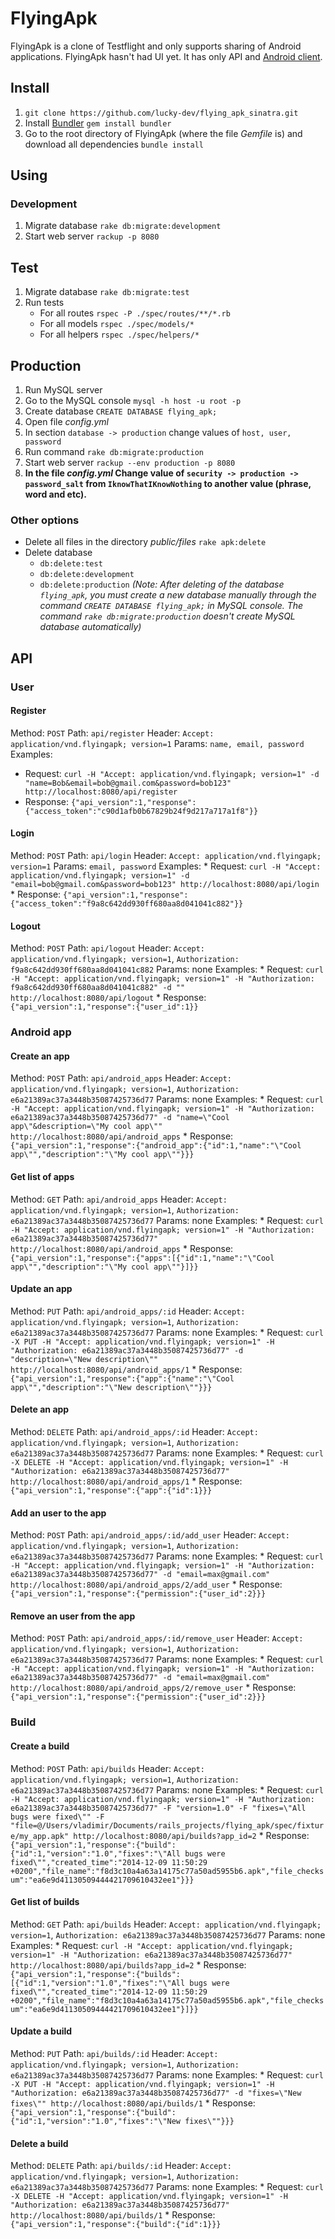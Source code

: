 # FlyingApk

FlyingApk is a clone of Testflight and only supports sharing of Android applications. FlyingApk hasn't had UI yet. It has only API and [Android client](https://github.com/lucky-dev/flying_apk_android).

## Install

1. `git clone https://github.com/lucky-dev/flying_apk_sinatra.git`
2. Install [Bundler](http://bundler.io/) `gem install bundler`
3. Go to the root directory of FlyingApk (where the file *Gemfile* is) and download all dependencies `bundle install`

## Using

### Development

1. Migrate database `rake db:migrate:development`
2. Start web server `rackup -p 8080`

## Test

1. Migrate database `rake db:migrate:test`
2. Run tests
	* For all routes `rspec -P ./spec/routes/**/*.rb`
	* For all models `rspec ./spec/models/*`
	* For all helpers `rspec ./spec/helpers/*`

## Production

1. Run MySQL server
2. Go to the MySQL console `mysql -h host -u root -p`
3. Create database `CREATE DATABASE flying_apk;`
4. Open file *config.yml*
5. In section `database -> production` change values of `host, user, password`
6. Run command `rake db:migrate:production`
7. Start web server `rackup --env production -p 8080`
8. **In the file *config.yml* Change value of `security -> production -> password_salt` from `IknowThatIKnowNothing` to another value (phrase, word and etc).**

### Other options

* Delete all files in the directory *public/files* `rake apk:delete`
* Delete database
	* `db:delete:test`
	* `db:delete:development`
	* `db:delete:production` *(Note: After deleting of the database `flying_apk`, you must create a new database manually through the command `CREATE DATABASE flying_apk;` in MySQL console. The command `rake db:migrate:production` doesn't create MySQL database automatically)*

## API

### User

#### Register
Method: `POST`
Path: `api/register`
Header: `Accept: application/vnd.flyingapk; version=1`
Params: `name, email, password`
Examples:
  * Request: `curl -H "Accept: application/vnd.flyingapk; version=1" -d "name=Bob&email=bob@gmail.com&password=bob123" http://localhost:8080/api/register`
  * Response: ```{"api_version":1,"response":{"access_token":"c90d1afb0b67829b24f9d217a717a1f8"}}```

#### Login
Method: `POST`
Path: `api/login`
Header: `Accept: application/vnd.flyingapk; version=1`
Params: `email, password`
Examples:
    * Request: `curl -H "Accept: application/vnd.flyingapk; version=1" -d "email=bob@gmail.com&password=bob123" http://localhost:8080/api/login`
    * Response: ```{"api_version":1,"response":{"access_token":"f9a8c642dd930ff680aa8d041041c882"}}```

#### Logout
Method: `POST`
Path: `api/logout`
Header: `Accept: application/vnd.flyingapk; version=1`, `Authorization: f9a8c642dd930ff680aa8d041041c882`
Params: none
Examples:
    * Request: `curl -H "Accept: application/vnd.flyingapk; version=1" -H "Authorization: f9a8c642dd930ff680aa8d041041c882" -d "" http://localhost:8080/api/logout`
    * Response: ```{"api_version":1,"response":{"user_id":1}}```

### Android app

#### Create an app
Method: `POST`
Path: `api/android_apps`
Header: `Accept: application/vnd.flyingapk; version=1`, `Authorization: e6a21389ac37a3448b35087425736d77`
Params: none
Examples:
    * Request: `curl -H "Accept: application/vnd.flyingapk; version=1" -H "Authorization: e6a21389ac37a3448b35087425736d77" -d "name=\"Cool app\"&description=\"My cool app\"" http://localhost:8080/api/android_apps`
    * Response: ```{"api_version":1,"response":{"android_app":{"id":1,"name":"\"Cool app\"","description":"\"My cool app\""}}}```

#### Get list of apps
Method: `GET`
Path: `api/android_apps`
Header: `Accept: application/vnd.flyingapk; version=1`, `Authorization: e6a21389ac37a3448b35087425736d77`
Params: none
Examples:
    * Request: `curl -H "Accept: application/vnd.flyingapk; version=1" -H "Authorization: e6a21389ac37a3448b35087425736d77" http://localhost:8080/api/android_apps`
    * Response: ```{"api_version":1,"response":{"apps":[{"id":1,"name":"\"Cool app\"","description":"\"My cool app\""}]}}```

#### Update an app
Method: `PUT`
Path: `api/android_apps/:id`
Header: `Accept: application/vnd.flyingapk; version=1`, `Authorization: e6a21389ac37a3448b35087425736d77`
Params: none
Examples:
    * Request: `curl -X PUT -H "Accept: application/vnd.flyingapk; version=1" -H "Authorization: e6a21389ac37a3448b35087425736d77" -d "description=\"New description\"" http://localhost:8080/api/android_apps/1`
    * Response: ```{"api_version":1,"response":{"app":{"name":"\"Cool app\"","description":"\"New description\""}}}```

#### Delete an app
Method: `DELETE`
Path: `api/android_apps/:id`
Header: `Accept: application/vnd.flyingapk; version=1`, `Authorization: e6a21389ac37a3448b35087425736d77`
Params: none
Examples:
    * Request: `curl -X DELETE -H "Accept: application/vnd.flyingapk; version=1" -H "Authorization: e6a21389ac37a3448b35087425736d77" http://localhost:8080/api/android_apps/1`
    * Response: ```{"api_version":1,"response":{"app":{"id":1}}}```

#### Add an user to the app
Method: `POST`
Path: `api/android_apps/:id/add_user`
Header: `Accept: application/vnd.flyingapk; version=1`, `Authorization: e6a21389ac37a3448b35087425736d77`
Params: none
Examples:
    * Request: `curl -H "Accept: application/vnd.flyingapk; version=1" -H "Authorization: e6a21389ac37a3448b35087425736d77" -d "email=max@gmail.com" http://localhost:8080/api/android_apps/2/add_user`
    * Response: ```{"api_version":1,"response":{"permission":{"user_id":2}}}```

#### Remove an user from the app
Method: `POST`
Path: `api/android_apps/:id/remove_user`
Header: `Accept: application/vnd.flyingapk; version=1`, `Authorization: e6a21389ac37a3448b35087425736d77`
Params: none
Examples:
    * Request: `curl -H "Accept: application/vnd.flyingapk; version=1" -H "Authorization: e6a21389ac37a3448b35087425736d77" -d "email=max@gmail.com" http://localhost:8080/api/android_apps/2/remove_user`
    * Response: ```{"api_version":1,"response":{"permission":{"user_id":2}}}```

### Build

#### Create a build
Method: `POST`
Path: `api/builds`
Header: `Accept: application/vnd.flyingapk; version=1`, `Authorization: e6a21389ac37a3448b35087425736d77`
Params: none
Examples:
    * Request: `curl -H "Accept: application/vnd.flyingapk; version=1" -H "Authorization: e6a21389ac37a3448b35087425736d77" -F "version=1.0" -F "fixes=\"All bugs were fixed\"" -F "file=@/Users/vladimir/Documents/rails_projects/flying_apk/spec/fixture/my_app.apk" http://localhost:8080/api/builds?app_id=2`
    * Response: ```{"api_version":1,"response":{"build":{"id":1,"version":"1.0","fixes":"\"All bugs were fixed\"","created_time":"2014-12-09 11:50:29 +0200","file_name":"f8d3c10a4a63a14175c77a50ad5955b6.apk","file_checksum":"ea6e9d41130509444421709610432ee1"}}}```

#### Get list of builds
Method: `GET`
Path: `api/builds`
Header: `Accept: application/vnd.flyingapk; version=1`, `Authorization: e6a21389ac37a3448b35087425736d77`
Params: none
Examples:
    * Request: `curl -H "Accept: application/vnd.flyingapk; version=1" -H "Authorization: e6a21389ac37a3448b35087425736d77" http://localhost:8080/api/builds?app_id=2`
    * Response: ```{"api_version":1,"response":{"builds":[{"id":1,"version":"1.0","fixes":"\"All bugs were fixed\"","created_time":"2014-12-09 11:50:29 +0200","file_name":"f8d3c10a4a63a14175c77a50ad5955b6.apk","file_checksum":"ea6e9d41130509444421709610432ee1"}]}}```

#### Update a build
Method: `PUT`
Path: `api/builds/:id`
Header: `Accept: application/vnd.flyingapk; version=1`, `Authorization: e6a21389ac37a3448b35087425736d77`
Params: none
Examples:
    * Request: `curl -X PUT -H "Accept: application/vnd.flyingapk; version=1" -H "Authorization: e6a21389ac37a3448b35087425736d77" -d "fixes=\"New fixes\"" http://localhost:8080/api/builds/1`
    * Response: ```{"api_version":1,"response":{"build":{"id":1,"version":"1.0","fixes":"\"New fixes\""}}}```

#### Delete a build
Method: `DELETE`
Path: `api/builds/:id`
Header: `Accept: application/vnd.flyingapk; version=1`, `Authorization: e6a21389ac37a3448b35087425736d77`
Params: none
Examples:
    * Request: `curl -X DELETE -H "Accept: application/vnd.flyingapk; version=1" -H "Authorization: e6a21389ac37a3448b35087425736d77" http://localhost:8080/api/builds/1`
    * Response: ```{"api_version":1,"response":{"build":{"id":1}}}```
